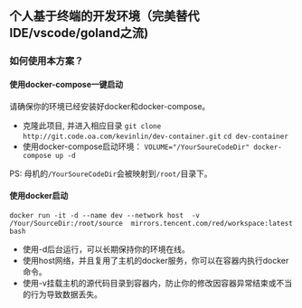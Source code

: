 ## 个人基于终端的开发环境（完美替代IDE/vscode/goland之流)

### 如何使用本方案？

#### 使用docker-compose一键启动
请确保你的环境已经安装好docker和docker-compose。
* 克隆此项目, 并进入相应目录
  `git clone http://git.code.oa.com/kevinlin/dev-container.git`
  `cd dev-container`
* 使用docker-compose启动环境：
 `VOLUME="/YourSoureCodeDir" docker-compose up -d`

PS: 母机的`/YourSoureCodeDir`会被映射到`/root/`目录下。


#### 使用docker启动
`docker run -it -d --name dev --network host  -v /Your/SourceDir:/root/source  mirrors.tencent.com/red/workspace:latest bash`

* 使用-d后台运行，可以长期保持你的环境在线。
* 使用host网络，并且复用了主机的docker服务，你可以在容器内执行docker命令。
* 使用-v挂载主机的源代码目录到容器内，防止你的修改因容器异常结束或不当的行为导致数据丢失。
